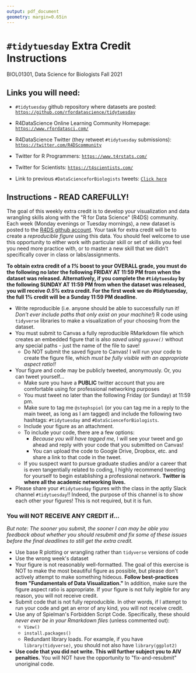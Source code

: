 ```yaml
---
output: pdf_document
geometry: margin=0.65in
---
```


# `#tidytuesday` Extra Credit Instructions
BIOL01301, Data Science for Biologists
Fall 2021

## Links you will need:

+ `#tidytuesday` github repository where datasets are posted: [`https://github.com/rfordatascience/tidytuesday`](https://github.com/rfordatascience/tidytuesday)

+ R4DataScience Online Learning Community Homepage: [`https://www.rfordatasci.com/`](https://www.rfordatasci.com/)

+ R4DataScience Twitter (they retweet `#tidytuesday` submissions): [`https://twitter.com/R4DScommunity`](https://twitter.com/R4DScommunity)

+ Twitter for R Programmers: [`https://www.t4rstats.com/`](https://www.t4rstats.com/) 

+ Twitter for Scientists: [`https://t4scientists.com/`](https://t4scientists.com/) 

+ Link to previous `#DataScienceforBiologists` tweets: [`Click here`](https://twitter.com/search?q=%23datascienceforbiologists&src=typed_query)


## Instructions - READ CAREFULLY!

The goal of this weekly extra credit is to develop your visualization and data wrangling skills along with the "R for Data Science" (R4DS) community. Each week (Monday evenings or Tuesday mornings), a new dataset is posted to the [R4DS github account](https://github.com/rfordatascience/tidytuesday). Your task for extra credit will be to create a _reproducible figure_ using this data. You should feel welcome to use this opportunity to either work with particular skill or set of skills you feel you need more practice with, or to master a new skill that we didn't specifically cover in class or labs/assignments. 

**To obtain extra credit of a _1%_ boost to your OVERALL grade, you must do the following no later the following FRIDAY AT 11:59 PM from when the dataset was released. Alternatively, if you complete the `#tidytuesday` by the following SUNDAY AT 11:59 PM from when the dataset was released, you will receive _0.5%_ extra credit. For the first week we do #tidytuesday, the full 1% credit will be a Sunday 11:59 PM deadline.**

+ Write reproducible (i.e. anyone should be able to successfully run it! _Don't ever include paths that only exist on your machine!_) R code using `tidyverse` libraries to make a visualization of your choosing from the dataset. 
+ You must submit to Canvas a fully reproducible RMarkdown file which creates an embedded figure that is also *saved using `ggsave()`* without any special paths - just the name of the file to save!
  + Do NOT submit the saved figure to Canvas! I will run your code to create the figure file, which *must be fully visible with an appropriate aspect ratio!!*
+ Your figure and code may be publicly tweeted, anonymously. Or, you can tweet yourself...
	+ Make sure you have a **PUBLIC** twitter account that you are comfortable using for professional networking purposes
	+ You must tweet no later than the following Friday (or Sunday) at 11:59 pm. 
	+ Make sure to tag me `@stephspiel` (or you can tag me in a reply to the main tweet, as long as I am tagged) and include the following two hashtags: `#tidytuesday` and `#DataScienceforBiologists`. 
	+ Include your figure as an attachment.
	+ To include your code, there are a few options:
	    + *Because you will have tagged me,* I will see your tweet and go ahead and reply with your code that you submitted on Canvas!
	    + You can upload the code to Google Drive, Dropbox, etc. and share a link to that code in the tweet.
  + If you suspect want to pursue graduate studies and/or a career that is even tangentially related to coding, I highly recommend tweeting for yourself to begin establishing a professional network. **Twitter is where all the academic networking lives.**
+ Please share your `#tidytuesday` figures with the class in the aptly Slack channel `#tidytuesday`!! Indeed, the purpose of this channel is to show each other your figures! This is not required, but it is fun.

  
### You will NOT RECEIVE ANY CREDIT if...

*But note: The sooner you submit, the sooner I can may be able you feedback about whether you should resubmit and fix some of these issues before the final deadlines to still get the extra credit.*
 

+ Use base R plotting or wrangling rather than `tidyverse` versions of code
+ Use the wrong week's dataset
+ Your figure is not reasonably well-formatted. The goal of this exercise is NOT to make the most beautiful figure as possible, but please don't actively attempt to make something hideous. **Follow best-practices from "Fundamentals of Data Visualization."** In addition, make sure the figure aspect ratio is appropriate. If your figure is not fully legible for any reason, you will not receive credit.
+ Submit code that is not fully reproducible. In other words, if I attempt to run your code and get an error of any kind, you will not receive credit. 
+ Use any of Spielman's Forbidden Script Code. Specifically, these should _never ever be in your Rmarkdown files_ (unless commented out):
  + `View()`
  + `install.packages()`
  + Redundant library loads. For example, if you have `library(tidyverse)`, you should not also have `library(ggplot2)`
+ **Use code that you did not write. This will further subject you to AIV penalties.** You will NOT have the opportunity to "fix-and-resubmit" unoriginal code. 

 
 
 
 
 